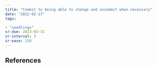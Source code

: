 ```yaml
---
title: "Commit to being able to change and uncommit when necessary"
date: "2022-02-27"
tags:

- "seedlings"
sr-due: 2023-03-31
sr-interval: 3
sr-ease: 250
---
```




## References


